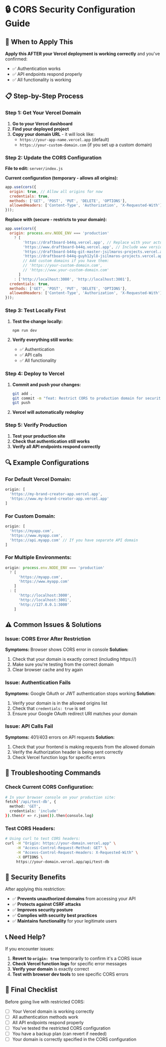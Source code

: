 # 🔒 CORS Security Configuration Guide

## 🎯 **When to Apply This**

**Apply this AFTER your Vercel deployment is working correctly** and you've confirmed:
- ✅ Authentication works
- ✅ API endpoints respond properly
- ✅ All functionality is working

## 📋 **Step-by-Step Process**

### **Step 1: Get Your Vercel Domain**

1. **Go to your Vercel dashboard**
2. **Find your deployed project**
3. **Copy your domain URL** - it will look like:
   - `https://your-app-name.vercel.app` (default)
   - `https://your-custom-domain.com` (if you set up a custom domain)

### **Step 2: Update the CORS Configuration**

**File to edit:** `server/index.js`

**Current configuration (temporary - allows all origins):**
```javascript
app.use(cors({
  origin: true, // Allow all origins for now
  credentials: true,
  methods: ['GET', 'POST', 'PUT', 'DELETE', 'OPTIONS'],
  allowedHeaders: ['Content-Type', 'Authorization', 'X-Requested-With']
}));
```

**Replace with (secure - restricts to your domain):**
```javascript
app.use(cors({
  origin: process.env.NODE_ENV === 'production' 
    ? [
        'https://draftboard-b44q.vercel.app', // Replace with your actual domain
        'https://www.draftboard-b44q.vercel.app', // Include www version
        'https://draftboard-b44q-git-master-jsilmaros-projects.vercel.app',
        'https://draftboard-b44q-guyh12yl8-jsilmaros-projects.vercel.app',
        // Add custom domains if you have them:
        // 'https://your-custom-domain.com',
        // 'https://www.your-custom-domain.com'
      ]
    : ['http://localhost:3000', 'http://localhost:3001'],
  credentials: true,
  methods: ['GET', 'POST', 'PUT', 'DELETE', 'OPTIONS'],
  allowedHeaders: ['Content-Type', 'Authorization', 'X-Requested-With']
}));
```

### **Step 3: Test Locally First**

1. **Test the change locally:**
   ```bash
   npm run dev
   ```

2. **Verify everything still works:**
   - ✅ Authentication
   - ✅ API calls
   - ✅ All functionality

### **Step 4: Deploy to Vercel**

1. **Commit and push your changes:**
   ```bash
   git add .
   git commit -m "feat: Restrict CORS to production domain for security"
   git push
   ```

2. **Vercel will automatically redeploy**

### **Step 5: Verify Production**

1. **Test your production site**
2. **Check that authentication still works**
3. **Verify all API endpoints respond correctly**

## 🔍 **Example Configurations**

### **For Default Vercel Domain:**
```javascript
origin: [
  'https://my-brand-creator-app.vercel.app',
  'https://www.my-brand-creator-app.vercel.app'
]
```

### **For Custom Domain:**
```javascript
origin: [
  'https://myapp.com',
  'https://www.myapp.com',
  'https://api.myapp.com' // If you have separate API domain
]
```

### **For Multiple Environments:**
```javascript
origin: process.env.NODE_ENV === 'production' 
  ? [
      'https://myapp.com',
      'https://www.myapp.com'
    ]
  : [
      'http://localhost:3000',
      'http://localhost:3001',
      'http://127.0.0.1:3000'
    ]
```

## ⚠️ **Common Issues & Solutions**

### **Issue: CORS Error After Restriction**
**Symptoms:** Browser shows CORS error in console
**Solution:** 
1. Check that your domain is exactly correct (including https://)
2. Make sure you're testing from the correct domain
3. Clear browser cache and try again

### **Issue: Authentication Fails**
**Symptoms:** Google OAuth or JWT authentication stops working
**Solution:**
1. Verify your domain is in the allowed origins list
2. Check that `credentials: true` is set
3. Ensure your Google OAuth redirect URI matches your domain

### **Issue: API Calls Fail**
**Symptoms:** 401/403 errors on API requests
**Solution:**
1. Check that your frontend is making requests from the allowed domain
2. Verify the Authorization header is being sent correctly
3. Check Vercel function logs for specific errors

## 🔧 **Troubleshooting Commands**

### **Check Current CORS Configuration:**
```bash
# In your browser console on your production site:
fetch('/api/test-db', {
  method: 'GET',
  credentials: 'include'
}).then(r => r.json()).then(console.log)
```

### **Test CORS Headers:**
```bash
# Using curl to test CORS headers:
curl -H "Origin: https://your-domain.vercel.app" \
     -H "Access-Control-Request-Method: GET" \
     -H "Access-Control-Request-Headers: X-Requested-With" \
     -X OPTIONS \
     https://your-domain.vercel.app/api/test-db
```

## 🎯 **Security Benefits**

After applying this restriction:

- ✅ **Prevents unauthorized domains** from accessing your API
- ✅ **Protects against CSRF attacks**
- ✅ **Improves security posture**
- ✅ **Complies with security best practices**
- ✅ **Maintains functionality** for your legitimate users

## 📞 **Need Help?**

If you encounter issues:
1. **Revert to `origin: true`** temporarily to confirm it's a CORS issue
2. **Check Vercel function logs** for specific error messages
3. **Verify your domain** is exactly correct
4. **Test with browser dev tools** to see specific CORS errors

## 🚀 **Final Checklist**

Before going live with restricted CORS:
- [ ] Your Vercel domain is working correctly
- [ ] All authentication methods work
- [ ] All API endpoints respond properly
- [ ] You've tested the restricted CORS configuration
- [ ] You have a backup plan (can revert if needed)
- [ ] Your domain is correctly specified in the CORS configuration
